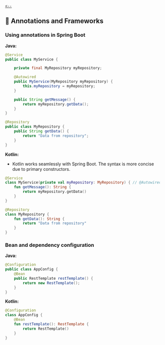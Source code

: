 [`<--`](../JavaVsKotlin.md)

## 🧩 Annotations and Frameworks

### Using annotations in Spring Boot

**Java:**

```java
@Service
public class MyService {

    private final MyRepository myRepository;

    @Autowired
    public MyService(MyRepository myRepository) {
        this.myRepository = myRepository;
    }

    public String getMessage() {
        return myRepository.getData();
    }
}

@Repository
public class MyRepository {
    public String getData() {
        return "Data from repository";
    }
}
```

**Kotlin:**

- Kotlin works seamlessly with Spring Boot. The syntax is more concise due to primary constructors.

```kotlin
@Service
class MyService(private val myRepository: MyRepository) { // @Autowired is optional on constructors
    fun getMessage(): String {
        return myRepository.getData()
    }
}

@Repository
class MyRepository {
    fun getData(): String {
        return "Data from repository"
    }
}
```

### Bean and dependency configuration

**Java:**

```java
@Configuration
public class AppConfig {
    @Bean
    public RestTemplate restTemplate() {
        return new RestTemplate();
    }
}
```

**Kotlin:**

```kotlin
@Configuration
class AppConfig {
    @Bean
    fun restTemplate(): RestTemplate {
        return RestTemplate()
    }
}
```
